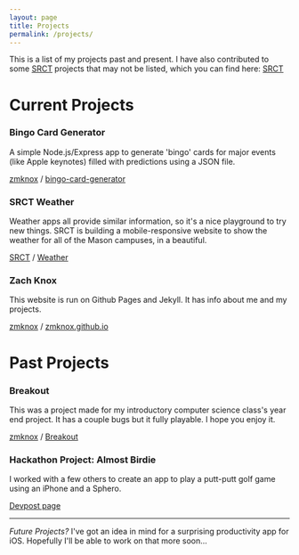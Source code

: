 ```yaml
---
layout: page
title: Projects
permalink: /projects/
---
```


This is a list of my projects past and present. I have also contributed to some [SRCT](http://srct.gmu.edu/) projects that may not be listed,
which you can find here: [<i class="fa fa-github"></i> SRCT](https://github.com/SRCT)




Current Projects
================

### Bingo Card Generator
A simple Node.js/Express app to generate 'bingo' cards for major events (like Apple keynotes)
filled with predictions using a JSON file.

[<i class="fa fa-github"></i> zmknox](https://github.com/zmknox) / [bingo-card-generator](https://github.com/zmknox/bingo-card-generator)

### SRCT Weather
Weather apps all provide similar information, so it's a nice playground to try new things. SRCT is building
a mobile-responsive website to show the weather for all of the Mason campuses, in a beautiful.

[<i class="fa fa-gitlab"></i> SRCT](https://git.gmu.edu/srct) / [Weather](https://git.gmu.edi/srct/weather)

### Zach Knox
This website is run on Github Pages and Jekyll. It has info about me and my
projects.

[<i class="fa fa-github"></i> zmknox](https://github.com/zmknox) / [zmknox.github.io](https://github.com/zmknox/zmknox.github.io/)





Past Projects
=============

### Breakout
This was a project made for my introductory computer science class's year end
project. It has a couple bugs but it fully playable. I hope you enjoy it.

[<i class="fa fa-github"></i> zmknox](https://github.com/zmknox) / [Breakout](http://github.com/zmknox/Breakout/)

### Hackathon Project: Almost Birdie
I worked with a few others to create an app to play a putt-putt golf game using an iPhone and a Sphero.

[<i class="fa fa-safari"></i> Devpost page](https://devpost.com/software/sphero-putt-putt-practice)

----------------------------

_Future Projects?_ I've got an idea in mind for a surprising productivity app for iOS. Hopefully I'll be able to work on that more soon...
